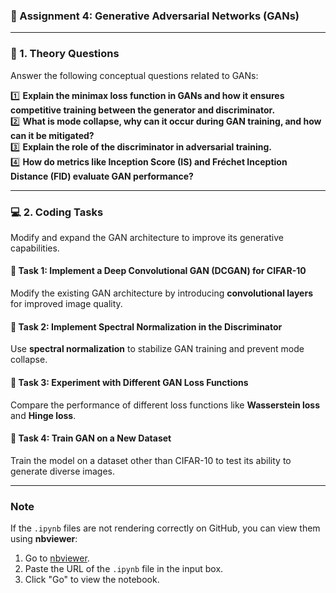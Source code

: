 ### **📌 Assignment 4: Generative Adversarial Networks (GANs)**

---

### **📖 1. Theory Questions**
Answer the following conceptual questions related to GANs:

1️⃣ **Explain the minimax loss function in GANs and how it ensures competitive training between the generator and discriminator.**  
2️⃣ **What is mode collapse, why can it occur during GAN training, and how can it be mitigated?**  
3️⃣ **Explain the role of the discriminator in adversarial training.**  
4️⃣ **How do metrics like Inception Score (IS) and Fréchet Inception Distance (FID) evaluate GAN performance?**  

---

### **💻 2. Coding Tasks**
Modify and expand the GAN architecture to improve its generative capabilities.

#### 🔹 **Task 1: Implement a Deep Convolutional GAN (DCGAN) for CIFAR-10**  
Modify the existing GAN architecture by introducing **convolutional layers** for improved image quality.

#### 🔹 **Task 2: Implement Spectral Normalization in the Discriminator**  
Use **spectral normalization** to stabilize GAN training and prevent mode collapse.

#### 🔹 **Task 3: Experiment with Different GAN Loss Functions**  
Compare the performance of different loss functions like **Wasserstein loss** and **Hinge loss**.

#### 🔹 **Task 4: Train GAN on a New Dataset**  
Train the model on a dataset other than CIFAR-10 to test its ability to generate diverse images.

---

### **Note**
If the `.ipynb` files are not rendering correctly on GitHub, you can view them using **nbviewer**:
1. Go to [nbviewer](https://nbviewer.org/).
2. Paste the URL of the `.ipynb` file in the input box.
3. Click "Go" to view the notebook.
